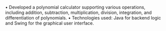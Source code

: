 • Developed a polynomial calculator supporting various operations, including addition, subtraction, multiplication, division, integration, and differentiation of polynomials.
• Technologies used: Java for backend logic and Swing for the graphical user interface.
